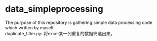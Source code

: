 # data_simpleprocessing
The purpose of this repository is gathering simple data processing  code which written by myself  
duplicate_filter.py: 将excel某一列重复的数据筛选出来。

